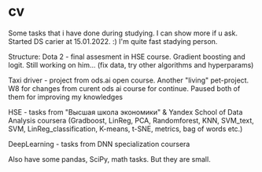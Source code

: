 # cv
 
Some tasks that i have done during studying. I can show more if u ask. Started DS carier at 15.01.2022. :) I'm quite fast stadying person.

Structure: Dota 2 - final assesment in HSE course. Gradient boosting and logit. Still working on him... (fix data, try other algorithms and hyperparams)

Taxi driver - project from ods.ai open course. Another "living" pet-project. W8 for changes from curent ods ai course for continue. Paused both of them for improving my knowledges

HSE - tasks from "Высшая школа экономики" & Yandex School of Data Analysis coursera (Gradboost, LinReg, PCA, Randomforest, KNN, SVM_text, SVM, LinReg_classification, K-means, t-SNE, metrics, bag of words etc.)

DeepLearning - tasks from DNN specialization coursera

Also have some pandas, SciPy, math tasks. But they are small.
